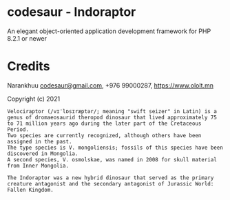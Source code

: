 # codesaur - Indoraptor
An elegant object-oriented application development framework for PHP 8.2.1 or newer

# Credits
Narankhuu <codesaur@gmail.com>, +976 99000287, https://www.ololt.mn

Copyright (c) 2021

    Velociraptor (/vɪˈlɒsɪræptər/; meaning "swift seizer" in Latin) is a genus of dromaeosaurid theropod dinosaur that lived approximately 75 to 71 million years ago during the later part of the Cretaceous Period.
    Two species are currently recognized, although others have been assigned in the past.
    The type species is V. mongoliensis; fossils of this species have been discovered in Mongolia.
    A second species, V. osmolskae, was named in 2008 for skull material from Inner Mongolia.
    
    The Indoraptor was a new hybrid dinosaur that served as the primary creature antagonist and the secondary antagonist of Jurassic World: Fallen Kingdom.
